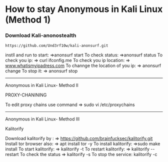 # How to stay Anonymous in Kali Linux (Method 1) 

### Download Kali-anonostealth 

`https://github.com/Und3rf10w/kali-anonsurf.git` 

instll and run
 to start:
	=>anonsurf start 
To check status:
	=>anonsurf status
To check you ip:
	=> curl ifconfig.me
To check you ip location:
	=> www.whatismyipadress.com
To channge the location of you ip:
	=>  anonsurf change
To stop it:
	=> anonsurf stop
 ****************************************************************
 Anonymous in Kali Linux- Method II
 
 PROXY-CHANINING 
 
To edit proxy chains use command 
	=> sudo vi /etc/proxychains
 ****************************************************************
 Anonymous in Kali Linux- Method III
 
 Kalitorify
 
 Download kalitorify by :
 	=> https://github.com/brainfucksec/kalitorify.git	
 Install tor browser also:
 	=> apt install tor -y
 To install kalitorify:
 	=>sudo make install 
 To start kalitorify:
 	=> kalitorify -t
 To restart kalitorify:
 	=> kalitorify --restart
To check the status 
	=> kalitorify -s
To stop the service:
	kalitorify -c


 

